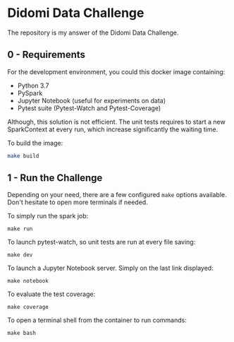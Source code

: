 # Didomi Data Challenge

The repository is my answer of the Didomi Data Challenge.

## 0 - Requirements

For the development environment, you could this docker image containing:

- Python 3.7
- PySpark
- Jupyter Notebook (useful for experiments on data)
- Pytest suite (Pytest-Watch and Pytest-Coverage)

Although, this solution is not efficient. The unit tests requires to start a new SparkContext at every run, which increase significantly the waiting time.

To build the image:

```sh
make build
```

## 1 - Run the Challenge

Depending on your need, there are a few configured `make` options available. Don't hesitate to open more terminals if needed.

To simply run the spark job:

    make run

To launch pytest-watch, so unit tests are run at every file saving:

    make dev

To launch a Jupyter Notebook server. Simply on the last link displayed:

    make notebook

To evaluate the test coverage:

    make coverage

To open a terminal shell from the container to run commands:

    make bash